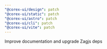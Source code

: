 ```yaml
---
"@corex-ui/design": patch
"@corex-ui/static": patch
"@corex-ui/astro": patch
"@corex-ui/cli": patch
"@corex-ui/vite": patch
---
```


Improve documentation and upgrade Zagjs deps
